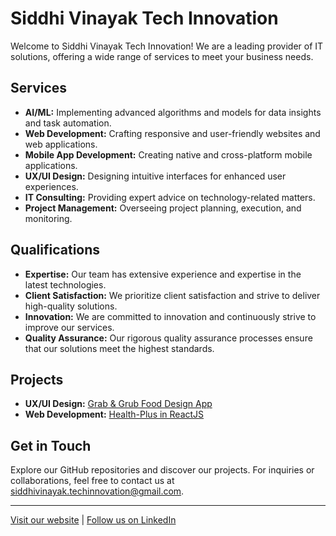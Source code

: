 # Siddhi Vinayak Tech Innovation

Welcome to Siddhi Vinayak Tech Innovation! We are a leading provider of IT solutions, offering a wide range of services to meet your business needs.

## Services
- **AI/ML:** Implementing advanced algorithms and models for data insights and task automation.
- **Web Development:** Crafting responsive and user-friendly websites and web applications.
- **Mobile App Development:** Creating native and cross-platform mobile applications.
- **UX/UI Design:** Designing intuitive interfaces for enhanced user experiences.
- **IT Consulting:** Providing expert advice on technology-related matters.
- **Project Management:** Overseeing project planning, execution, and monitoring.

## Qualifications
- **Expertise:** Our team has extensive experience and expertise in the latest technologies.
- **Client Satisfaction:** We prioritize client satisfaction and strive to deliver high-quality solutions.
- **Innovation:** We are committed to innovation and continuously strive to improve our services.
- **Quality Assurance:** Our rigorous quality assurance processes ensure that our solutions meet the highest standards.

## Projects
- **UX/UI Design:** [Grab & Grub Food Design App](https://github.com/JigarSolanki008/UX-UI-Food-App-Design)
- **Web Development:** [Health-Plus in ReactJS](https://github.com/JigarSolanki008/Health-Plus-Website)

## Get in Touch
Explore our GitHub repositories and discover our projects. For inquiries or collaborations, feel free to contact us at [siddhivinayak.techinnovation@gmail.com](mailto:siddhivinayak.techinnovation@gmail.com).

---

[Visit our website](https://www.siddhivinayaktechinnovation.com) | [Follow us on LinkedIn](https://www.linkedin.com/in/jigar008)


